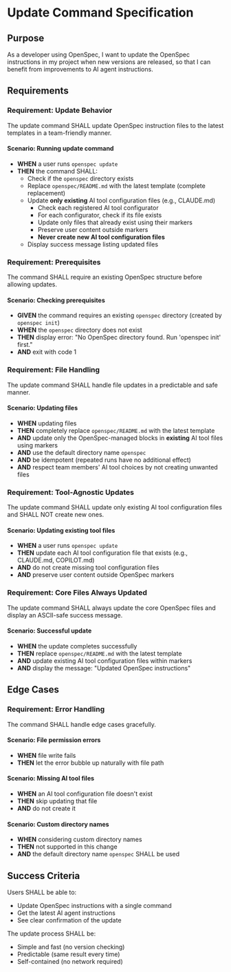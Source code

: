 # Update Command Specification

## Purpose

As a developer using OpenSpec, I want to update the OpenSpec instructions in my project when new versions are released, so that I can benefit from improvements to AI agent instructions.
## Requirements
### Requirement: Update Behavior

The update command SHALL update OpenSpec instruction files to the latest templates in a team-friendly manner.

#### Scenario: Running update command

- **WHEN** a user runs `openspec update`
- **THEN** the command SHALL:
  - Check if the `openspec` directory exists
  - Replace `openspec/README.md` with the latest template (complete replacement)
  - Update **only existing** AI tool configuration files (e.g., CLAUDE.md)
    - Check each registered AI tool configurator
    - For each configurator, check if its file exists
    - Update only files that already exist using their markers
    - Preserve user content outside markers
    - **Never create new AI tool configuration files**
  - Display success message listing updated files

### Requirement: Prerequisites

The command SHALL require an existing OpenSpec structure before allowing updates.

#### Scenario: Checking prerequisites

- **GIVEN** the command requires an existing `openspec` directory (created by `openspec init`)
- **WHEN** the `openspec` directory does not exist
- **THEN** display error: "No OpenSpec directory found. Run 'openspec init' first."
- **AND** exit with code 1

### Requirement: File Handling

The update command SHALL handle file updates in a predictable and safe manner.

#### Scenario: Updating files

- **WHEN** updating files
- **THEN** completely replace `openspec/README.md` with the latest template
- **AND** update only the OpenSpec-managed blocks in **existing** AI tool files using markers
- **AND** use the default directory name `openspec`
- **AND** be idempotent (repeated runs have no additional effect)
- **AND** respect team members' AI tool choices by not creating unwanted files

### Requirement: Tool-Agnostic Updates

The update command SHALL update only existing AI tool configuration files and SHALL NOT create new ones.

#### Scenario: Updating existing tool files

- **WHEN** a user runs `openspec update`
- **THEN** update each AI tool configuration file that exists (e.g., CLAUDE.md, COPILOT.md)
- **AND** do not create missing tool configuration files
- **AND** preserve user content outside OpenSpec markers

### Requirement: Core Files Always Updated

The update command SHALL always update the core OpenSpec files and display an ASCII-safe success message.

#### Scenario: Successful update

- **WHEN** the update completes successfully
- **THEN** replace `openspec/README.md` with the latest template
- **AND** update existing AI tool configuration files within markers
- **AND** display the message: "Updated OpenSpec instructions"

## Edge Cases

### Requirement: Error Handling

The command SHALL handle edge cases gracefully.

#### Scenario: File permission errors

- **WHEN** file write fails
- **THEN** let the error bubble up naturally with file path

#### Scenario: Missing AI tool files

- **WHEN** an AI tool configuration file doesn't exist
- **THEN** skip updating that file
- **AND** do not create it

#### Scenario: Custom directory names

- **WHEN** considering custom directory names
- **THEN** not supported in this change
- **AND** the default directory name `openspec` SHALL be used

## Success Criteria

Users SHALL be able to:
- Update OpenSpec instructions with a single command
- Get the latest AI agent instructions
- See clear confirmation of the update

The update process SHALL be:
- Simple and fast (no version checking)
- Predictable (same result every time)
- Self-contained (no network required)